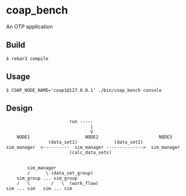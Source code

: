 coap_bench
=====

An OTP application

Build
-----

    $ rebar3 compile

Usage
-----

    $ COAP_NODE_NAME='coap1@127.0.0.1' ./bin/coap_bench console

Design
------

```
                        run -----
                                |
                                V
    NODE1                     NODE2                       NODE3
                (data_set1)              (data_set2)
sim_manager  <----------  sim_manager -------------->  sim_manager
                        (calc_data_sets)


        sim_manager
        /      \ (data_set_group)
    sim_group ... sim_group
    /   \        /   \  (work_flow)
sim ... sim   sim ... sim
```
